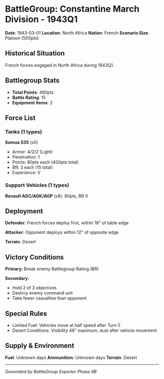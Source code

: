 # BattleGroup: Constantine March Division - 1943Q1

**Date**: 1943-03-01
**Location**: North Africa
**Nation**: French
**Scenario Size**: Platoon (500pts)

## Historical Situation

French forces engaged in North Africa during 1943Q1.

## Battlegroup Stats

- **Total Points**: 480pts
- **Battle Rating**: 15
- **Equipment Items**: 2

## Force List

### Tanks (1 types)

**Somua S35** (x5)
- Armor: 4/2/2 (Light)
- Penetration: 1
- Points: 80pts each (400pts total)
- BR: 3 each (15 total)
- Experience: V

### Support Vehicles (1 types)

**Renault AGC/AGK/AGP** (x8): 80pts, BR 0

## Deployment

**Defender**: French forces deploy first, within 18" of table edge

**Attacker**: Opponent deploys within 12" of opposite edge

**Terrain**: Desert

## Victory Conditions

**Primary**: Break enemy Battlegroup Rating (BR)

**Secondary**:
- Hold 2 of 3 objectives
- Destroy enemy command unit
- Take fewer casualties than opponent

## Special Rules

- Limited Fuel: Vehicles move at half speed after Turn 5
- Desert Conditions: Visibility 48" maximum, dust after vehicle movement

## Supply & Environment

**Fuel**: Unknown days
**Ammunition**: Unknown days
**Terrain**: Desert

---

*Generated by BattleGroup Exporter Phase 9B*
